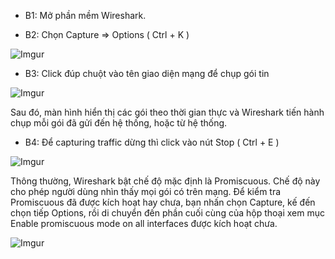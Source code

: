 - B1: Mở phần mềm Wireshark.

- B2: Chọn Capture => Options ( Ctrl + K )

![Imgur](https://i.imgur.com/EtXJqLR.png)

- B3: Click đúp chuột vào tên giao diện mạng để chụp gói tin

![Imgur](https://i.imgur.com/mI4mtXH.png)

Sau đó, màn hình hiển thị các gói theo thời gian thực và Wireshark tiến hành chụp mỗi gói đã gửi đến hệ thống, hoặc từ hệ thống.

- B4: Để capturing traffic dừng thì click vào nút Stop ( Ctrl + E )

![Imgur](https://i.imgur.com/ZOLzrZB.png)

Thông thường, Wireshark bật chế độ mặc định là Promiscuous. Chế độ này cho phép người dùng nhìn thấy mọi gói có trên mạng. Để kiểm tra Promiscuous đã được kích hoạt hay chưa, bạn nhấn chọn Capture, kế đến chọn tiếp Options, rồi di chuyển đến phần cuối cùng của hộp thoại xem mục Enable promiscuous mode on all interfaces được kích hoạt chưa.

![Imgur](https://i.imgur.com/vpLuaPv.png)

